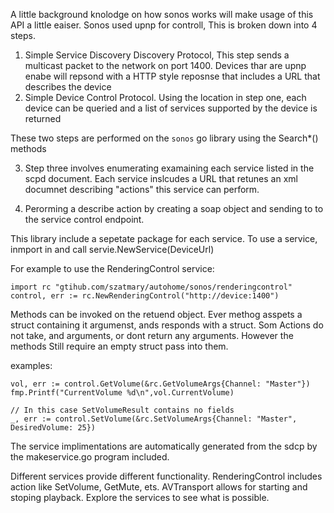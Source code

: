 A little background knolodge on how sonos works will make usage of this API a little eaiser. Sonos used upnp for controll, This is broken down into 4 steps.

1) Simple Service Discovery Discovery Protocol, This step sends a multicast packet to the network on port 1400. Devices thar are upnp enabe will repsond with a HTTP style reposnse that includes a URL that describes the device
2) Simple Device Control Protocol. Using the location in step one, each device can be queried and a list of services supported by the device is returned

These two steps are performed on the `sonos` go library using the Search*() methods

3) Step three involves enumerating examaining each service listed in the scpd document. Each service inslcudes a URL that retunes an xml documnet describing "actions" this service can perform.

4) Perorming a describe action by creating a soap object and sending to to the service control endpoint. 

This library include a sepetate package for each service. 
To use a service, inmport in and call servie.NewService(DeviceUrl)

For example to use the RenderingControl service:

```
import rc "gtihub.com/szatmary/autohome/sonos/renderingcontrol"
control, err := rc.NewRenderingControl("http://device:1400")
```
Methods can be invoked on the retuend object.
Ever methog asspets a struct containing it argumenst, ands responds with a struct.
Som Actions do not take, and arguments, or dont return any arguments. However the methods
Still require an empty struct pass into them.

examples:
```
vol, err := control.GetVolume(&rc.GetVolumeArgs{Channel: "Master"})
fmp.Printf("CurrentVolume %d\n",vol.CurrentVolume)

// In this case SetVolumeResult contains no fields
_, err := control.SetVolume(&rc.SetVolumeArgs{Channel: "Master", DesiredVolume: 25})
```

The service implimentations are automatically generated from the sdcp by the makeservice.go program included.

Different services provide different functionality.
RenderingControl includes action like SetVolume, GetMute, ets. AVTransport allows for starting and stoping playback. Explore the services to see what is possible. 